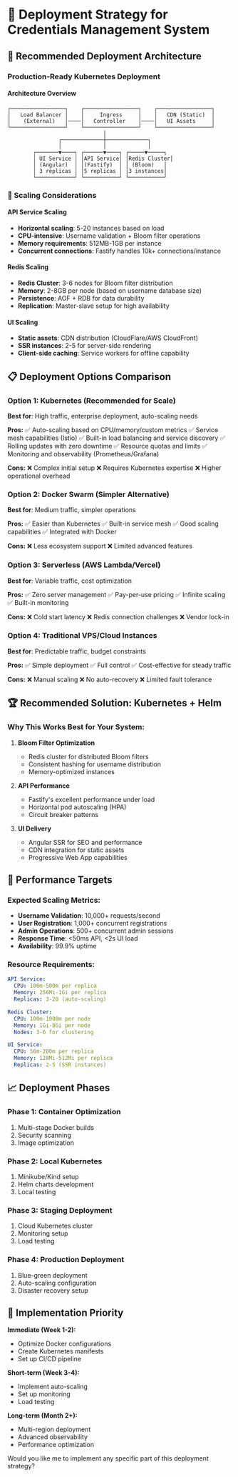 # 🚀 Deployment Strategy for Credentials Management System

## 🎯 Recommended Deployment Architecture

### Production-Ready Kubernetes Deployment

#### Architecture Overview
```
┌─────────────────┐    ┌─────────────────┐    ┌─────────────────┐
│   Load Balancer │    │     Ingress     │    │   CDN (Static)  │
│    (External)   │────│   Controller    │────│   UI Assets     │
└─────────────────┘    └─────────────────┘    └─────────────────┘
                              │
                ┌─────────────┼─────────────┐
                │             │             │
        ┌───────▼────┐ ┌──────▼────┐ ┌─────▼─────┐
        │ UI Service │ │API Service│ │Redis Cluster│
        │ (Angular)  │ │(Fastify)  │ │ (Bloom)   │
        │ 3 replicas │ │5 replicas │ │3 instances│
        └────────────┘ └───────────┘ └───────────┘
```

### 🔧 Scaling Considerations

#### **API Service Scaling**
- **Horizontal scaling**: 5-20 instances based on load
- **CPU-intensive**: Username validation + Bloom filter operations
- **Memory requirements**: 512MB-1GB per instance
- **Concurrent connections**: Fastify handles 10k+ connections/instance

#### **Redis Scaling**
- **Redis Cluster**: 3-6 nodes for Bloom filter distribution
- **Memory**: 2-8GB per node (based on username database size)
- **Persistence**: AOF + RDB for data durability
- **Replication**: Master-slave setup for high availability

#### **UI Scaling**
- **Static assets**: CDN distribution (CloudFlare/AWS CloudFront)
- **SSR instances**: 2-5 for server-side rendering
- **Client-side caching**: Service workers for offline capability

## 📋 Deployment Options Comparison

### Option 1: Kubernetes (Recommended for Scale)
**Best for**: High traffic, enterprise deployment, auto-scaling needs

**Pros:**
✅ Auto-scaling based on CPU/memory/custom metrics
✅ Service mesh capabilities (Istio)
✅ Built-in load balancing and service discovery
✅ Rolling updates with zero downtime
✅ Resource quotas and limits
✅ Monitoring and observability (Prometheus/Grafana)

**Cons:**
❌ Complex initial setup
❌ Requires Kubernetes expertise
❌ Higher operational overhead

### Option 2: Docker Swarm (Simpler Alternative)
**Best for**: Medium traffic, simpler operations

**Pros:**
✅ Easier than Kubernetes
✅ Built-in service mesh
✅ Good scaling capabilities
✅ Integrated with Docker

**Cons:**
❌ Less ecosystem support
❌ Limited advanced features

### Option 3: Serverless (AWS Lambda/Vercel)
**Best for**: Variable traffic, cost optimization

**Pros:**
✅ Zero server management
✅ Pay-per-use pricing
✅ Infinite scaling
✅ Built-in monitoring

**Cons:**
❌ Cold start latency
❌ Redis connection challenges
❌ Vendor lock-in

### Option 4: Traditional VPS/Cloud Instances
**Best for**: Predictable traffic, budget constraints

**Pros:**
✅ Simple deployment
✅ Full control
✅ Cost-effective for steady traffic

**Cons:**
❌ Manual scaling
❌ No auto-recovery
❌ Limited fault tolerance

## 🏆 Recommended Solution: Kubernetes + Helm

### Why This Works Best for Your System:

1. **Bloom Filter Optimization**
   - Redis cluster for distributed Bloom filters
   - Consistent hashing for username distribution
   - Memory-optimized instances

2. **API Performance**
   - Fastify's excellent performance under load
   - Horizontal pod autoscaling (HPA)
   - Circuit breaker patterns

3. **UI Delivery**
   - Angular SSR for SEO and performance
   - CDN integration for static assets
   - Progressive Web App capabilities

## 🎯 Performance Targets

### Expected Scaling Metrics:
- **Username Validation**: 10,000+ requests/second
- **User Registration**: 1,000+ concurrent registrations
- **Admin Operations**: 500+ concurrent admin sessions
- **Response Time**: <50ms API, <2s UI load
- **Availability**: 99.9% uptime

### Resource Requirements:
```yaml
API Service:
  CPU: 100m-500m per replica
  Memory: 256Mi-1Gi per replica
  Replicas: 3-20 (auto-scaling)

Redis Cluster:
  CPU: 100m-1000m per node
  Memory: 1Gi-8Gi per node
  Nodes: 3-6 for clustering

UI Service:
  CPU: 50m-200m per replica
  Memory: 128Mi-512Mi per replica
  Replicas: 2-5 (SSR instances)
```

## 📈 Deployment Phases

### Phase 1: Container Optimization
1. Multi-stage Docker builds
2. Security scanning
3. Image optimization

### Phase 2: Local Kubernetes
1. Minikube/Kind setup
2. Helm charts development
3. Local testing

### Phase 3: Staging Deployment
1. Cloud Kubernetes cluster
2. Monitoring setup
3. Load testing

### Phase 4: Production Deployment
1. Blue-green deployment
2. Auto-scaling configuration
3. Disaster recovery setup

## 🔧 Implementation Priority

**Immediate (Week 1-2):**
- Optimize Docker configurations
- Create Kubernetes manifests
- Set up CI/CD pipeline

**Short-term (Week 3-4):**
- Implement auto-scaling
- Set up monitoring
- Load testing

**Long-term (Month 2+):**
- Multi-region deployment
- Advanced observability
- Performance optimization

Would you like me to implement any specific part of this deployment strategy?
